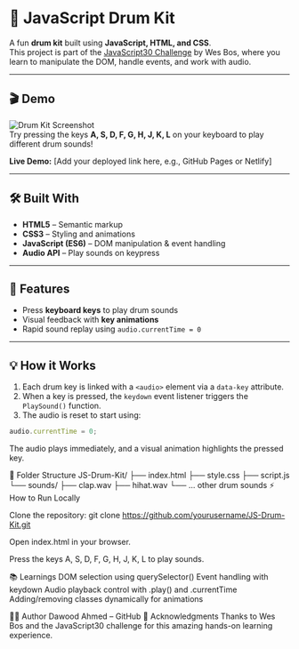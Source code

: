 # 🥁 JavaScript Drum Kit

A fun **drum kit** built using **JavaScript, HTML, and CSS**.  
This project is part of the [JavaScript30 Challenge](https://javascript30.com/) by Wes Bos, where you learn to manipulate the DOM, handle events, and work with audio.

---

## 🎬 Demo

![Drum Kit Screenshot](./screenshots/drumkit-preview.png)  
Try pressing the keys **A, S, D, F, G, H, J, K, L** on your keyboard to play different drum sounds!

**Live Demo:** [Add your deployed link here, e.g., GitHub Pages or Netlify]

---

## 🛠 Built With

- **HTML5** – Semantic markup  
- **CSS3** – Styling and animations  
- **JavaScript (ES6)** – DOM manipulation & event handling  
- **Audio API** – Play sounds on keypress  

---

## 🚀 Features

- Press **keyboard keys** to play drum sounds  
- Visual feedback with **key animations**  
- Rapid sound replay using `audio.currentTime = 0`  

---

## 💡 How it Works

1. Each drum key is linked with a `<audio>` element via a `data-key` attribute.  
2. When a key is pressed, the `keydown` event listener triggers the `PlaySound()` function.  
3. The audio is reset to start using:
```js
audio.currentTime = 0;
```
The audio plays immediately, and a visual animation highlights the pressed key.

📂 Folder Structure
JS-Drum-Kit/
├── index.html
├── style.css
├── script.js
└── sounds/
    ├── clap.wav
    ├── hihat.wav
    └── ... other drum sounds
⚡ How to Run Locally

Clone the repository:
git clone https://github.com/yourusername/JS-Drum-Kit.git

Open index.html in your browser.

Press the keys A, S, D, F, G, H, J, K, L to play sounds.

📚 Learnings
DOM selection using querySelector()
Event handling with keydown
Audio playback control with .play() and .currentTime
Adding/removing classes dynamically for animations

👨‍💻 Author
Dawood Ahmed – GitHub
🙌 Acknowledgments
Thanks to Wes Bos and the JavaScript30 challenge for this amazing hands-on learning experience.
